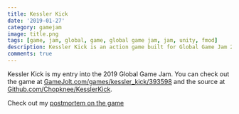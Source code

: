 ```yaml
---
title: Kessler Kick
date: '2019-01-27'
category: gamejam
image: title.png
tags: [game, jam, global, game, global game jam, jam, unity, fmod]
description: Kessler Kick is an action game built for Global Game Jam 2019
comments: true
---
```


Kessler Kick is my entry into the 2019 Global Game Jam. You can check out the game at [GameJolt.com/games/kessler_kick/393598](https://gamejolt.com/games/kessler_kick/393598) and the source at [Github.com/Chopknee/KesslerKick](https://github.com/Chopknee/KesslerKick).

Check out my [postmortem on the game](/blog/global-game-jam-2019-postmortem/)
